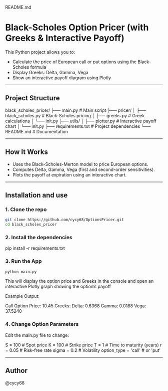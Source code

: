 README.md

# Black-Scholes Option Pricer (with Greeks & Interactive Payoff)

This Python project allows you to:

- Calculate the price of European call or put options using the Black-Scholes formula
- Display Greeks: Delta, Gamma, Vega  
-  Show an interactive payoff diagram using Plotly

---

## Project Structure

black_scholes_pricer/
├── main.py # Main script
├── pricer/
│ ├── black_scholes.py # Black-Scholes pricing
│ ├── greeks.py # Greek calculations
│ └── init.py
├── utils/
│ ├── plotter.py # Interactive payoff chart
│ └── init.py
├── requirements.txt # Project dependencies
└── README.md # Documentation


---

## How It Works

- Uses the Black-Scholes-Merton model to price European options.
- Computes Delta, Gamma, Vega (first and second-order sensitivities).
- Plots the payoff at expiration using an interactive chart.

---

## Installation and use

### 1. Clone the repo

```bash
git clone https://github.com/cycy68/OptionsPricer.git
cd black_scholes_pricer
```

### 2. Install the dependencies

pip install -r requirements.txt

### 3. Run the App

```bash
python main.py
```

This will display the option price and Greeks in the console and open an interactive Plotly graph showing the option’s payoff

Example Output:

Call Option Price: 10.45
Greeks:
Delta: 0.6368
Gamma: 0.0188
Vega: 37.5240

### 4. Change Option Parameters

Edit the main.py file to change:

S = 100         # Spot price
K = 100         # Strike price
T = 1           # Time to maturity (years)
r = 0.05        # Risk-free rate
sigma = 0.2     # Volatility
option_type = 'call'  # or 'put'

---

## Author

@cycy68